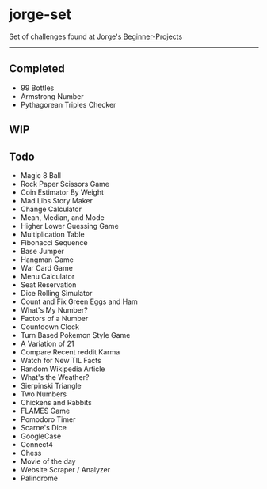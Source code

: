 # jorge-set
Set of challenges found at [Jorge's Beginner-Projects](https://github.com/jorgegonzalez/beginner-projects)

---

## Completed

* 99 Bottles
* Armstrong Number
* Pythagorean Triples Checker

## WIP


## Todo

* Magic 8 Ball
* Rock Paper Scissors Game
* Coin Estimator By Weight
* Mad Libs Story Maker
* Change Calculator
* Mean, Median, and Mode
* Higher Lower Guessing Game
* Multiplication Table
* Fibonacci Sequence
* Base Jumper
* Hangman Game
* War Card Game
* Menu Calculator
* Seat Reservation
* Dice Rolling Simulator
* Count and Fix Green Eggs and Ham
* What's My Number?
* Factors of a Number
* Countdown Clock
* Turn Based Pokemon Style Game
* A Variation of 21
* Compare Recent reddit Karma
* Watch for New TIL Facts
* Random Wikipedia Article
* What's the Weather?
* Sierpinski Triangle
* Two Numbers
* Chickens and Rabbits
* FLAMES Game
* Pomodoro Timer
* Scarne's Dice
* GoogleCase
* Connect4
* Chess
* Movie of the day
* Website Scraper / Analyzer
* Palindrome